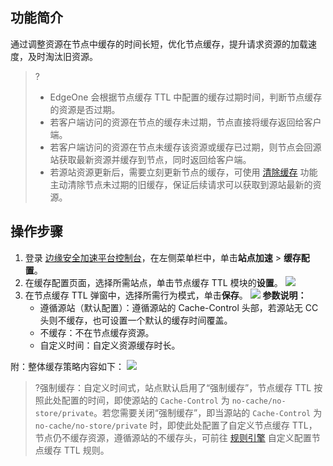## 功能简介
通过调整资源在节点中缓存的时间长短，优化节点缓存，提升请求资源的加载速度，及时淘汰旧资源。

>?
>- EdgeOne 会根据节点缓存 TTL 中配置的缓存过期时间，判断节点缓存的资源是否过期。
>- 若客户端访问的资源在节点的缓存未过期，节点直接将缓存返回给客户端。
>- 若客户端访问的资源在节点未缓存该资源或缓存已过期，则节点会回源站获取最新资源并缓存到节点，同时返回给客户端。
>- 若源站资源更新后，需要立刻更新节点的缓存，可使用 [清除缓存](https://cloud.tencent.com/document/product/1552/70759) 功能主动清除节点未过期的旧缓存，保证后续请求可以获取到源站最新的资源。



## 操作步骤
1. 登录 [边缘安全加速平台控制台](https://console.cloud.tencent.com/edgeone)，在左侧菜单栏中，单击**站点加速** > **缓存配置**。
2. 在缓存配置页面，选择所需站点，单击节点缓存 TTL 模块的**设置**。
![](https://qcloudimg.tencent-cloud.cn/raw/4b22413eadf893f0d9027ef03024eea8.png)
3. 在节点缓存 TTL 弹窗中，选择所需行为模式，单击**保存**。
![](https://qcloudimg.tencent-cloud.cn/raw/5fa7788663f7d669ba5c4a95ee8c3a6b.png)
  **参数说明：**
    - 遵循源站（默认配置）：遵循源站的 Cache-Control 头部，若源站无 CC 头则不缓存，也可设置一个默认的缓存时间覆盖。
    - 不缓存：不在节点缓存资源。
    - 自定义时间：自定义资源缓存时长。

附：整体缓存策略内容如下：
![](https://qcloudimg.tencent-cloud.cn/raw/89f2fc4aa8e41ceb6057cc55dffb277c.png)
>?强制缓存：自定义时间式，站点默认启用了“强制缓存”，节点缓存 TTL 按照此处配置的时间，即使源站的 `Cache-Control` 为 `no-cache/no-store/private`。若您需要关闭“强制缓存”，即当源站的 `Cache-Control` 为 `no-cache/no-store/private` 时，即使此处配置了自定义节点缓存 TTL，节点仍不缓存资源，遵循源站的不缓存头，可前往 [规则引擎](https://cloud.tencent.com/document/product/1552/70901) 自定义配置节点缓存 TTL 规则。
